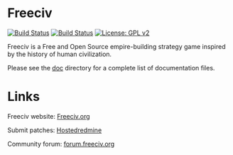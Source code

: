 Freeciv
=======

[![Build Status](https://travis-ci.org/freeciv/freeciv.svg?branch=master)](https://travis-ci.org/freeciv/freeciv) 
[![Build Status](https://github.com/freeciv/freeciv/workflows/continuous%20integration/badge.svg)](https://github.com/freeciv/freeciv/actions?query=workflow%3A%22continuous+integration%22) 
[![License: GPL v2](https://img.shields.io/badge/License-GPL%20v2-blue.svg)](https://www.gnu.org/licenses/old-licenses/gpl-2.0.en.html)

Freeciv is a Free and Open Source empire-building strategy game inspired by the history of human civilization. 
 
Please see the [doc](doc) directory for a complete list of documentation files.

Links
=====
Freeciv website: [Freeciv.org](http://www.freeciv.org/) 

Submit patches: [Hostedredmine](http://www.hostedredmine.com/projects/freeciv/) 

Community forum: [forum.freeciv.org](http://forum.freeciv.org/) 




